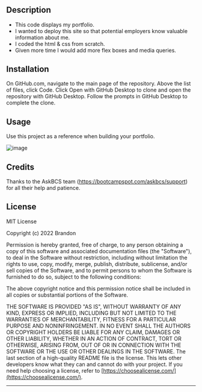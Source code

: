 # <Module-2-Challenge>

## Description

- This code displays my portfolio.
- I wanted to deploy this site so that potential employers know valuable information about me.
- I coded the html & css from scratch.
- Given more time I would add more flex boxes and media queries.

## Installation

On GitHub.com, navigate to the main page of the repository. Above the list of files, click Code. Click Open with GitHub Desktop to clone and open the repository with GitHub Desktop. Follow the prompts in GitHub Desktop to complete the clone.

## Usage

Use this project as a reference when building your portfolio.

![image](/Module-2-Challenge/assets/images/challenge2ss.jpg)

## Credits

Thanks to the AskBCS team (https://bootcampspot.com/askbcs/support) for all their help and patience.

## License

MIT License

Copyright (c) 2022 Brandon

Permission is hereby granted, free of charge, to any person obtaining a copy
of this software and associated documentation files (the "Software"), to deal
in the Software without restriction, including without limitation the rights
to use, copy, modify, merge, publish, distribute, sublicense, and/or sell
copies of the Software, and to permit persons to whom the Software is
furnished to do so, subject to the following conditions:

The above copyright notice and this permission notice shall be included in all
copies or substantial portions of the Software.

THE SOFTWARE IS PROVIDED "AS IS", WITHOUT WARRANTY OF ANY KIND, EXPRESS OR
IMPLIED, INCLUDING BUT NOT LIMITED TO THE WARRANTIES OF MERCHANTABILITY,
FITNESS FOR A PARTICULAR PURPOSE AND NONINFRINGEMENT. IN NO EVENT SHALL THE
AUTHORS OR COPYRIGHT HOLDERS BE LIABLE FOR ANY CLAIM, DAMAGES OR OTHER
LIABILITY, WHETHER IN AN ACTION OF CONTRACT, TORT OR OTHERWISE, ARISING FROM,
OUT OF OR IN CONNECTION WITH THE SOFTWARE OR THE USE OR OTHER DEALINGS IN THE
SOFTWARE.
The last section of a high-quality README file is the license. This lets other developers know what they can and cannot do with your project. If you need help choosing a license, refer to [https://choosealicense.com/](https://choosealicense.com/).

---